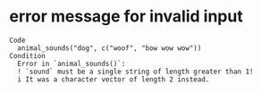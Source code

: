 # error message for invalid input

    Code
      animal_sounds("dog", c("woof", "bow wow wow"))
    Condition
      Error in `animal_sounds()`:
      ! `sound` must be a single string of length greater than 1!
      i It was a character vector of length 2 instead.

